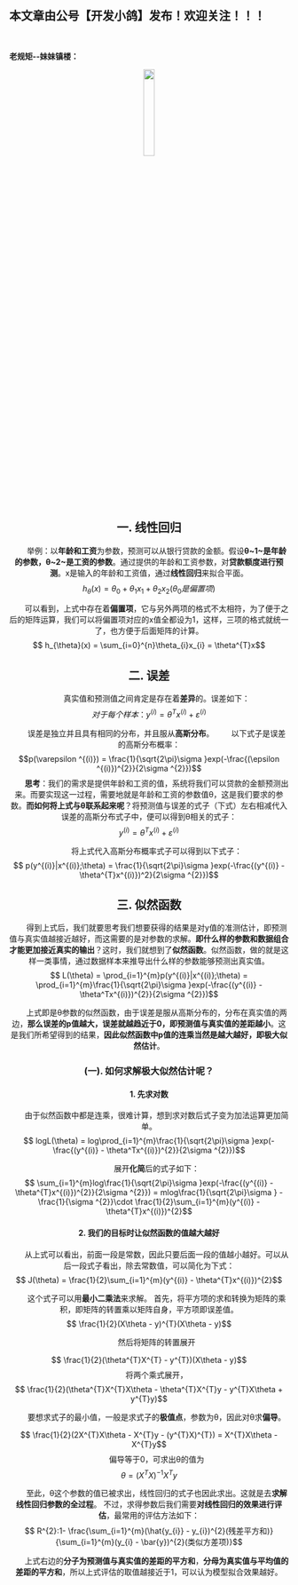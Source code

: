﻿## 本文章由公号【开发小鸽】发布！欢迎关注！！！
<br>

**老规矩--妹妹镇楼：**
<center>
<img src="https://img-blog.csdnimg.cn/20200721223424816.JPG"   width="20%">

## 一. 线性回归
 &nbsp;  &nbsp;  &nbsp;  &nbsp;举例：以**年龄和工资**为参数，预测可以从银行贷款的金额。假设**θ~1~是年龄的参数，θ~2~是工资的参数**。通过提供的年龄和工资参数，对**贷款额度进行预测**。x是输入的年龄和工资值，通过**线性回归**来拟合平面。
$$ h_{\theta }(x) = \theta_{0} + \theta_{1}x_{1}+ \theta_{2}x_{2}(\theta_{0}是偏置项)$$

 &nbsp;  &nbsp;  &nbsp;  &nbsp;可以看到，上式中存在着**偏置项**，它与另外两项的格式不太相符，为了便于之后的矩阵运算，我们可以将偏置项对应的x值全都设为1，这样，三项的格式就统一了，也方便于后面矩阵的计算。
$$ h_{\theta}(x) = \sum_{i=0}^{n}\theta_{i}x_{i} = \theta^{T}x$$

## 二. 误差
 &nbsp;  &nbsp;  &nbsp;  &nbsp;真实值和预测值之间肯定是存在着**差异**的。误差如下：
$$ 对于每个样本：y^{(i)} = \theta^{T}x^{(i)} + \varepsilon ^{(i)}$$

 &nbsp;  &nbsp;  &nbsp;  &nbsp;误差是独立并且具有相同的分布，并且服从**高斯分布**。
 &nbsp;  &nbsp;  &nbsp;  &nbsp;以下式子是误差的高斯分布概率：
$$p(\varepsilon ^{(i)}) = \frac{1}{\sqrt{2\pi}\sigma }exp(-\frac{(\epsilon ^{(i)})^{2}}{2\sigma ^{2}})$$
 &nbsp;  &nbsp;  &nbsp;  &nbsp;**思考**：我们的需求是提供年龄和工资的值，系统将我们可以贷款的金额预测出来。而要实现这一过程，需要地就是年龄和工资的参数值θ，这是我们要求的参数。**而如何将上式与θ联系起来呢**？将预测值与误差的式子（下式）左右相减代入误差的高斯分布式子中，便可以得到θ相关的式子：
$$ y^{(i)} = \theta^{T}x^{(i)} + \varepsilon ^{(i)}$$

 &nbsp;  &nbsp;  &nbsp;  &nbsp;将上式代入高斯分布概率式子可以得到以下式子：
$$ p(y^{(i)}|x^{(i)};\theta) = \frac{1}{\sqrt{2\pi}\sigma }exp(-\frac{(y^{(i)} - \theta^{T}x^{(i)})^2}{2\sigma ^{2}})$$


## 三. 似然函数
 &nbsp;  &nbsp;  &nbsp;  &nbsp;得到上式后，我们就要思考我们想要获得的结果是对y值的准测估计，即预测值与真实值越接近越好，而这需要的是对参数的求解。**即什么样的参数和数据组合才能更加接近真实的输出**？这时，我们就想到了**似然函数**。似然函数，做的就是这样一类事情，通过数据样本来推导出什么样的参数能够预测出真实值。
$$ L(\theta) = \prod_{i=1}^{m}p(y^{(i)}|x^{(i)};\theta) = \prod_{i=1}^{m}\frac{1}{\sqrt{2\pi}\sigma }exp(-\frac{(y^{(i)} - \theta^Tx^{(i)})^{2}}{2\sigma ^{2}})$$

 &nbsp;  &nbsp;  &nbsp;  &nbsp;上式即是θ参数的似然函数，由于误差是服从高斯分布的，分布在真实值的两边，**那么误差的p值越大，误差就越趋近于0，即预测值与真实值的差距越小**。这是我们所希望得到的结果，**因此似然函数中p值的连乘当然是越大越好，即极大似然估计**。
### (一). 如何求解极大似然估计呢？
#### 1. 先求对数
 &nbsp;  &nbsp;  &nbsp;  &nbsp;由于似然函数中都是连乘，很难计算，想到求对数后式子变为加法运算更加简单。
$$ logL(\theta) = log\prod_{i=1}^{m}\frac{1}{\sqrt{2\pi}\sigma }exp(-\frac{(y^{(i)} - \theta^Tx^{(i)})^{2}}{2\sigma ^{2}})$$

 &nbsp;  &nbsp;  &nbsp;  &nbsp;展开**化简**后的式子如下：
$$ \sum_{i=1}^{m}log\frac{1}{\sqrt{2\pi}\sigma }exp(-\frac{(y^{(i)} - \theta^{T}x^{(i)})^{2}}{2\sigma ^{2}}) = mlog\frac{1}{\sqrt{2\pi}\sigma } - \frac{1}{\sigma ^{2}}\cdot \frac{1}{2}\sum_{i=1}^{m}(y^{(i)} - \theta^{T}x^{(i)})^{2}$$

#### 2. 我们的目标时让似然函数的值越大越好
 &nbsp;  &nbsp;  &nbsp;  &nbsp;从上式可以看出，前面一段是常数，因此只要后面一段的值越小越好。可以从后一段式子看出，除去常数值，可以简化为下式：
$$ J(\theta) = \frac{1}{2}\sum_{i=1}^{m}(y^{(i)} - 
\theta^{T}x^{(i)})^{2}$$

 &nbsp;  &nbsp;  &nbsp;  &nbsp;这个式子可以用**最小二乘法**来求解。
首先，将平方项的求和转换为矩阵的乘积，即矩阵的转置乘以矩阵自身，平方项即误差值。
$$ \frac{1}{2}(X\theta - y)^{T}(X\theta -  y)$$

 &nbsp;  &nbsp;  &nbsp;  &nbsp;然后将矩阵的转置展开

$$ \frac{1}{2}(\theta^{T}X^{T} - y^{T})(X\theta - y)$$ 
 &nbsp;  &nbsp;  &nbsp;  &nbsp;将两个乘式展开，
$$ \frac{1}{2}(\theta^{T}X^{T}X\theta - \theta^{T}X^{T}y - y^{T}X\theta + y^{T}y)$$

 &nbsp;  &nbsp;  &nbsp;  &nbsp;要想求式子的最小值，一般是求式子的**极值点**，参数为θ，因此对θ求**偏导**。

$$ \frac{1}{2}(2X^{T}X\theta - X^{T}y - (y^{T}X)^{T}) = X^{T}X\theta - X^{T}y$$
 &nbsp;  &nbsp;  &nbsp;  &nbsp;偏导等于0，可求出θ的值为
$$ \theta = (X^{T}X)^{-1}X^{T}y$$

 &nbsp;  &nbsp;  &nbsp;  &nbsp;至此，θ这个参数的值已被求出，线性回归的式子也因此求出。这就是去**求解线性回归参数的全过程**。
不过，求得参数后我们需要**对线性回归的效果进行评估**，最常用的评估方法如下：
$$ R^{2}:1- \frac{\sum_{i=1}^{m}(\hat{y_{i}} - y_{i})^{2}(残差平方和)}{\sum_{i=1}^{m}(y_{i} - \bar{y})^{2}(类似方差项)}$$

 &nbsp;  &nbsp;  &nbsp;  &nbsp;上式右边的**分子为预测值与真实值的差距的平方和**，**分母为真实值与平均值的差距的平方和**，所以上式评估的取值越接近于1，可以认为模型拟合效果越好。


